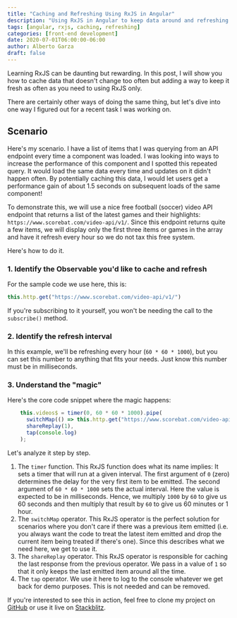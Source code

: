 ```yaml
---
title: "Caching and Refreshing Using RxJS in Angular"
description: "Using RxJS in Angular to keep data around and refreshing it as often as needed can make the task a whole lot simpler."
tags: [angular, rxjs, caching, refreshing]
categories: [front-end development]
date: 2020-07-01T06:00:00-06:00
author: Alberto Garza
draft: false
---
```


Learning RxJS can be daunting but rewarding. In this post, I will show you how to cache data that doesn't change too often but adding a way to keep it fresh as often as you need to using RxJS only.

There are certainly other ways of doing the same thing, but let's dive into one way I figured out for a recent task I was working on. 

## Scenario

Here's my scenario. I have a list of items that I was querying from an API endpoint every time a component was loaded. I was looking into ways to increase the performance of this component and I spotted this repeated query. It would load the same data every time and updates on it didn't happen often. By potentially caching this data, I would let users get a performance gain of about 1.5 seconds on subsequent loads of the same component!

To demonstrate this, we will use a nice free football (soccer) video API endpoint that returns a list of the latest games and their highlights: `https://www.scorebat.com/video-api/v1/`. Since this endpoint returns quite a few items, we will display only the first three items or games in the array and have it refresh every hour so we do not tax this free system.

Here's how to do it.

### 1. Identify the Observable you'd like to cache and refresh
 
For the sample code we use here, this is:

```typescript
this.http.get("https://www.scorebat.com/video-api/v1/")
```

If you're subscribing to it yourself, you won't be needing the call to the `subscribe()` method.

### 2. Identify the refresh interval 

In this example, we'll be refreshing every hour (`60 * 60 * 1000`), but you can set this number to anything that fits your needs. Just know this number must be in milliseconds. 

### 3. Understand the "magic"

Here's the core code snippet where the magic happens:

```typescript
    this.videos$ = timer(0, 60 * 60 * 1000).pipe(
      switchMap(() => this.http.get("https://www.scorebat.com/video-api/v1/")),
      shareReplay(1),
      tap(console.log)
    );
```

Let's analyze it step by step.

1. The `timer` function. This RxJS function does what its name implies: It sets a timer that will run at a given interval. The first argument of `0` (zero) determines the delay for the very first item to be emitted. The second argument of `60 * 60 * 1000` sets the actual interval. Here the value is expected to be in milliseconds. Hence, we multiply `1000` by `60` to give us 60 seconds and then multiply that result by `60` to give us 60 minutes or 1 hour.
2. The `switchMap` operator. This RxJS operator is the perfect solution for scenarios where you don't care if there was a previous item emitted (i.e. you always want the code to treat the latest item emitted and drop the current item being treated if there's one). Since this describes what we need here, we get to use it.
3. The `shareReplay` operator. This RxJS operator is responsible for caching the last response from the previous operator. We pass in a value of `1` so that it only keeps the last emitted item around all the time.
4. The `tap` operator. We use it here to log to the console whatever we get back for demo purposes. This is not needed and can be removed.

If you're interested to see this in action, feel free to clone my project on [GitHub](https://github.com/albertogarza/angular-caching-and-refreshing-example) or use it live on [Stackblitz](https://stackblitz.com/edit/angular-caching-and-refreshing-example?file=src/app/app.component.ts).
